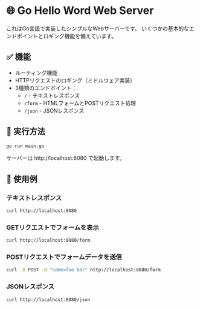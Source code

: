 # 🌐 Go Hello Word Web Server

これはGo言語で実装したシンプルなWebサーバーです。
いくつかの基本的なエンドポイントとロギング機能を備えています。

## ✅ 機能

- ルーティング機能
- HTTPリクエストのロギング（ミドルウェア実装）
- 3種類のエンドポイント：
    - `/` - テキストレスポンス
    - `/form` - HTMLフォームとPOSTリクエスト処理
    - `/json` - JSONレスポンス

## 🚀 実行方法
```bash
go run main.go
```

サーバーは http://localhost:8080 で起動します。

## 📝 使用例

### テキストレスポンス
```bash
curl http://localhost:8080
```

### GETリクエストでフォームを表示
```bash
curl http://localhost:8080/form
```

### POSTリクエストでフォームデータを送信
```bash
curl -X POST -d "name=foo bar" http://localhost:8080/form
```

### JSONレスポンス
```bash
curl http://localhost:8080/json
```
